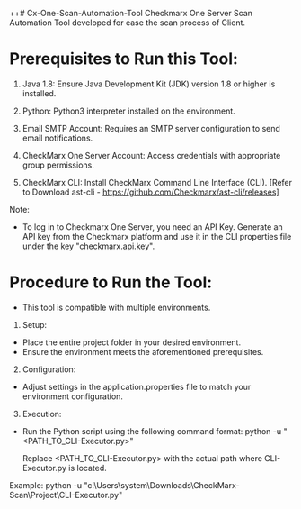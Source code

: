 ++# Cx-One-Scan-Automation-Tool
Checkmarx One Server Scan Automation Tool developed for ease the scan process of Client.

# Prerequisites to Run this Tool:

1. Java 1.8: Ensure Java Development Kit (JDK) version 1.8 or higher is installed.

2. Python: Python3 interpreter installed on the environment.

3. Email SMTP Account: Requires an SMTP server configuration to send email notifications.

4. CheckMarx One Server Account: Access credentials with appropriate group permissions.

5. CheckMarx CLI: Install CheckMarx Command Line Interface (CLI). [Refer to Download ast-cli - https://github.com/Checkmarx/ast-cli/releases]


Note:

- To log in to Checkmarx One Server, you need an API Key. Generate an API key from the Checkmarx platform and use it in the CLI properties file under the key "checkmarx.api.key".

# Procedure to Run the Tool:

- This tool is compatible with multiple environments.

1. Setup:

- Place the entire project folder in your desired environment.
- Ensure the environment meets the aforementioned prerequisites.

2. Configuration:

- Adjust settings in the application.properties file to match your environment configuration.

3. Execution:

- Run the Python script using the following command format:
    python -u "<PATH_TO_CLI-Executor.py>"

    Replace <PATH_TO_CLI-Executor.py> with the actual path where CLI-Executor.py is located.

Example:
    python -u "c:\Users\system\Downloads\CheckMarx-Scan\Project\CLI-Executor.py"

